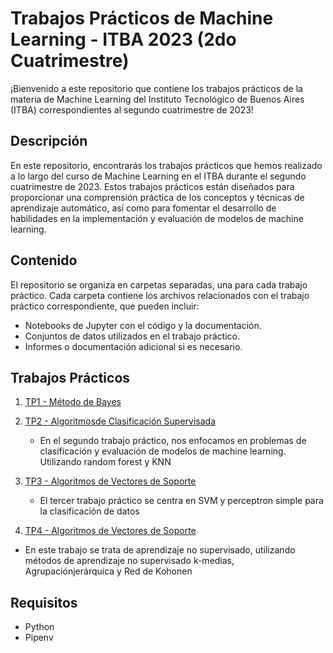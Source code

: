 # Trabajos Prácticos de Machine Learning - ITBA 2023 (2do Cuatrimestre)

¡Bienvenido a este repositorio que contiene los trabajos prácticos de la materia de Machine Learning del Instituto Tecnológico de Buenos Aires (ITBA) correspondientes al segundo cuatrimestre de 2023!

## Descripción
En este repositorio, encontrarás los trabajos prácticos que hemos realizado a lo largo del curso de Machine Learning en el ITBA durante el segundo cuatrimestre de 2023. Estos trabajos prácticos están diseñados para proporcionar una comprensión práctica de los conceptos y técnicas de aprendizaje automático, así como para fomentar el desarrollo de habilidades en la implementación y evaluación de modelos de machine learning.

## Contenido
El repositorio se organiza en carpetas separadas, una para cada trabajo práctico. Cada carpeta contiene los archivos relacionados con el trabajo práctico correspondiente, que pueden incluir:

- Notebooks de Jupyter con el código y la documentación.
- Conjuntos de datos utilizados en el trabajo práctico.
- Informes o documentación adicional si es necesario.

## Trabajos Prácticos
1. [TP1 - Método de Bayes](/TP1)

2. [TP2 - Algoritmosde Clasificación Supervisada](/TP2)
   - En el segundo trabajo práctico, nos enfocamos en problemas de clasificación y evaluación de modelos de machine learning. Utilizando random forest y KNN

3. [TP3 - Algoritmos de Vectores de Soporte](/TP3)
   - El tercer trabajo práctico se centra en SVM y perceptron simple para la clasificación de datos

4. [TP4 - Algoritmos de Vectores de Soporte](/TP4)
  - En este trabajo se trata de aprendizaje no supervisado, utilizando métodos de aprendizaje no supervisado k-medias, Agrupaciónjerárquica y Red de Kohonen


## Requisitos
- Python
- Pipenv
